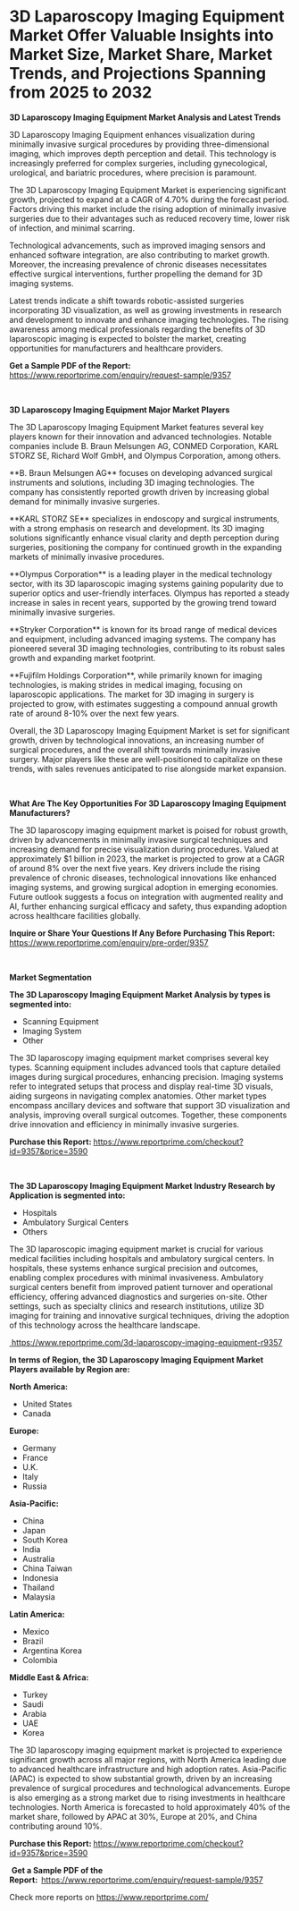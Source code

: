 <p><h1>3D Laparoscopy Imaging Equipment Market Offer Valuable Insights into Market Size, Market Share, Market Trends, and Projections Spanning from 2025 to 2032</h1></p><p><strong>3D Laparoscopy Imaging Equipment Market Analysis and Latest Trends</strong></p>
<p><p>3D Laparoscopy Imaging Equipment enhances visualization during minimally invasive surgical procedures by providing three-dimensional imaging, which improves depth perception and detail. This technology is increasingly preferred for complex surgeries, including gynecological, urological, and bariatric procedures, where precision is paramount. </p><p>The 3D Laparoscopy Imaging Equipment Market is experiencing significant growth, projected to expand at a CAGR of 4.70% during the forecast period. Factors driving this market include the rising adoption of minimally invasive surgeries due to their advantages such as reduced recovery time, lower risk of infection, and minimal scarring. </p><p>Technological advancements, such as improved imaging sensors and enhanced software integration, are also contributing to market growth. Moreover, the increasing prevalence of chronic diseases necessitates effective surgical interventions, further propelling the demand for 3D imaging systems. </p><p>Latest trends indicate a shift towards robotic-assisted surgeries incorporating 3D visualization, as well as growing investments in research and development to innovate and enhance imaging technologies. The rising awareness among medical professionals regarding the benefits of 3D laparoscopic imaging is expected to bolster the market, creating opportunities for manufacturers and healthcare providers.</p></p>
<p><strong>Get a Sample PDF of the Report:&nbsp;</strong> <a href="https://www.reportprime.com/enquiry/request-sample/9357?utm_campaign=2531&utm_medium=2&utm_source=Github&utm_content=ia&utm_term=20032025&utm_id=3d-laparoscopy-imaging-equipment">https://www.reportprime.com/enquiry/request-sample/9357</a></p>
<p>&nbsp;</p>
<p><strong>3D Laparoscopy Imaging Equipment Major Market Players</strong></p>
<p><p>The 3D Laparoscopy Imaging Equipment Market features several key players known for their innovation and advanced technologies. Notable companies include B. Braun Melsungen AG, CONMED Corporation, KARL STORZ SE, Richard Wolf GmbH, and Olympus Corporation, among others.</p><p>**B. Braun Melsungen AG** focuses on developing advanced surgical instruments and solutions, including 3D imaging technologies. The company has consistently reported growth driven by increasing global demand for minimally invasive surgeries.</p><p>**KARL STORZ SE** specializes in endoscopy and surgical instruments, with a strong emphasis on research and development. Its 3D imaging solutions significantly enhance visual clarity and depth perception during surgeries, positioning the company for continued growth in the expanding markets of minimally invasive procedures.</p><p>**Olympus Corporation** is a leading player in the medical technology sector, with its 3D laparoscopic imaging systems gaining popularity due to superior optics and user-friendly interfaces. Olympus has reported a steady increase in sales in recent years, supported by the growing trend toward minimally invasive surgeries.</p><p>**Stryker Corporation** is known for its broad range of medical devices and equipment, including advanced imaging systems. The company has pioneered several 3D imaging technologies, contributing to its robust sales growth and expanding market footprint.</p><p>**Fujifilm Holdings Corporation**, while primarily known for imaging technologies, is making strides in medical imaging, focusing on laparoscopic applications. The market for 3D imaging in surgery is projected to grow, with estimates suggesting a compound annual growth rate of around 8-10% over the next few years.</p><p>Overall, the 3D Laparoscopy Imaging Equipment Market is set for significant growth, driven by technological innovations, an increasing number of surgical procedures, and the overall shift towards minimally invasive surgery. Major players like these are well-positioned to capitalize on these trends, with sales revenues anticipated to rise alongside market expansion.</p></p>
<p>&nbsp;</p>
<p><strong>What Are The Key Opportunities For 3D Laparoscopy Imaging Equipment Manufacturers?</strong></p>
<p><p>The 3D laparoscopy imaging equipment market is poised for robust growth, driven by advancements in minimally invasive surgical techniques and increasing demand for precise visualization during procedures. Valued at approximately $1 billion in 2023, the market is projected to grow at a CAGR of around 8% over the next five years. Key drivers include the rising prevalence of chronic diseases, technological innovations like enhanced imaging systems, and growing surgical adoption in emerging economies. Future outlook suggests a focus on integration with augmented reality and AI, further enhancing surgical efficacy and safety, thus expanding adoption across healthcare facilities globally.</p></p>
<p><strong>Inquire or Share Your Questions If Any Before Purchasing This Report:</strong> <a href="https://www.reportprime.com/enquiry/pre-order/9357?utm_campaign=2531&utm_medium=2&utm_source=Github&utm_content=ia&utm_term=20032025&utm_id=3d-laparoscopy-imaging-equipment">https://www.reportprime.com/enquiry/pre-order/9357</a></p>
<p>&nbsp;</p>
<p><strong>Market Segmentation</strong></p>
<p><strong>The 3D Laparoscopy Imaging Equipment Market Analysis by types is segmented into:</strong></p>
<p><ul><li>Scanning Equipment</li><li>Imaging System</li><li>Other</li></ul></p>
<p><p>The 3D laparoscopy imaging equipment market comprises several key types. Scanning equipment includes advanced tools that capture detailed images during surgical procedures, enhancing precision. Imaging systems refer to integrated setups that process and display real-time 3D visuals, aiding surgeons in navigating complex anatomies. Other market types encompass ancillary devices and software that support 3D visualization and analysis, improving overall surgical outcomes. Together, these components drive innovation and efficiency in minimally invasive surgeries.</p></p>
<p><strong>Purchase this Report:&nbsp;</strong><a href="https://www.reportprime.com/checkout?id=9357&price=3590&utm_campaign=2531&utm_medium=2&utm_source=Github&utm_content=ia&utm_term=20032025&utm_id=3d-laparoscopy-imaging-equipment">https://www.reportprime.com/checkout?id=9357&price=3590</a></p>
<p>&nbsp;</p>
<p><strong>The 3D Laparoscopy Imaging Equipment Market Industry Research by Application is segmented into:</strong></p>
<p><ul><li>Hospitals</li><li>Ambulatory Surgical Centers</li><li>Others</li></ul></p>
<p><p>The 3D laparoscopic imaging equipment market is crucial for various medical facilities including hospitals and ambulatory surgical centers. In hospitals, these systems enhance surgical precision and outcomes, enabling complex procedures with minimal invasiveness. Ambulatory surgical centers benefit from improved patient turnover and operational efficiency, offering advanced diagnostics and surgeries on-site. Other settings, such as specialty clinics and research institutions, utilize 3D imaging for training and innovative surgical techniques, driving the adoption of this technology across the healthcare landscape.</p></p>
<p><a href="https://www.reportprime.com/3d-laparoscopy-imaging-equipment-r9357?utm_campaign=2531&utm_medium=2&utm_source=Github&utm_content=ia&utm_term=20032025&utm_id=3d-laparoscopy-imaging-equipment">&nbsp;https://www.reportprime.com/3d-laparoscopy-imaging-equipment-r9357</a></p>
<p><strong>In terms of Region, the 3D Laparoscopy Imaging Equipment Market Players available by Region are:</strong></p>
<p>
    <p> <strong> North America: </strong>
        <ul>
            <li>United States</li>
            <li>Canada</li>
        </ul>
        </p> 
    <p> <strong> Europe: </strong>
        <ul>
            <li>Germany</li>
            <li>France</li>
            <li>U.K.</li>
            <li>Italy</li>
            <li>Russia</li>
        </ul>
        </p> 
    <p> <strong> Asia-Pacific: </strong>
        <ul>
            <li>China</li>
            <li>Japan</li>
            <li>South Korea</li>
            <li>India</li>
            <li>Australia</li>
            <li>China Taiwan</li>
            <li>Indonesia</li>
            <li>Thailand</li>
            <li>Malaysia</li>
        </ul>
        </p> 
    <p> <strong> Latin America: </strong>
        <ul>
            <li>Mexico</li>
            <li>Brazil</li>
            <li>Argentina Korea</li>
            <li>Colombia</li>
        </ul>
        </p> 
    <p> <strong> Middle East & Africa: </strong>
        <ul>
            <li>Turkey</li>
            <li>Saudi</li>
            <li>Arabia</li>
            <li>UAE</li>
            <li>Korea</li>
        </ul>
    </p>
    </p>
<p><p>The 3D laparoscopy imaging equipment market is projected to experience significant growth across all major regions, with North America leading due to advanced healthcare infrastructure and high adoption rates. Asia-Pacific (APAC) is expected to show substantial growth, driven by an increasing prevalence of surgical procedures and technological advancements. Europe is also emerging as a strong market due to rising investments in healthcare technologies. North America is forecasted to hold approximately 40% of the market share, followed by APAC at 30%, Europe at 20%, and China contributing around 10%.</p></p>
<p><strong>Purchase this Report: </strong><a href="https://www.reportprime.com/checkout?id=9357&price=3590&utm_campaign=2531&utm_medium=2&utm_source=Github&utm_content=ia&utm_term=20032025&utm_id=3d-laparoscopy-imaging-equipment">https://www.reportprime.com/checkout?id=9357&price=3590</a></p>
<p>&nbsp;<strong>Get a Sample PDF of the Report:&nbsp;&nbsp;</strong><a href="https://www.reportprime.com/enquiry/request-sample/9357?utm_campaign=2531&utm_medium=2&utm_source=Github&utm_content=ia&utm_term=20032025&utm_id=3d-laparoscopy-imaging-equipment">https://www.reportprime.com/enquiry/request-sample/9357</a></p>
<p><strong></strong></p>
<p>Check more reports on <a href="https://www.reportprime.com/?utm_campaign=2531&utm_medium=2&utm_source=Github&utm_content=ia&utm_term=20032025&utm_id=3d-laparoscopy-imaging-equipment">https://www.reportprime.com/</a></p>